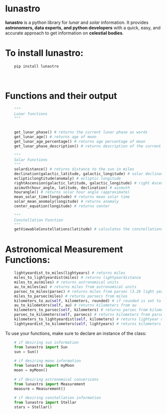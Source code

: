# lunastro
<strong>lunastro</strong> is a python library for <i>lunar</i> and <i>solar</i> information. It provides <strong>astronomers, data experts, and python developers</strong> with a quick, easy, and accurate approach to get information on <strong>celestial bodies</strong>.

<h1>To install lunastro:</h1>

```python
    pip install lunastro
```
<br>

<h1>Functions and their output</h1>

```python
    """ 
    Lunar functions
    """
    
    
    get_lunar_phase() # returns the current lunar phase as words
    get_lunar_age() # returns age of moon
    get_lunar_age_percentage() # returns age percentage of moon
    get_lunar_phase_description() # returns description of the current moon phase
    
    """
    Solar Functions
    """
    solardistance() # returns distance to the sun in miles
    declination(galactic_latitude, galactic_longitude) # solar declination
    eclipticlongtitude(anomaly) # ecliptic longitude
    rightAscension(galactic_latitude, galactic_longitude) # right Ascension
    azimuth(hour_angle, latitude, declination) # azimuth
    hourangle() # returns solar hour angle (approximate)
    mean_solar_time(longitude) # returns mean solar time
    solar_mean_anomaly(longitude) # returns anomaly
    center_equation(longitude) # returns center
    
    """
    Constellation Function
    """
    getViewableConstellations(latitude) # calculates the constellations that you can see (out of the 88 internationally recognized ones) based on latitude. Doesn't take into account other factors such as height or obstructions to the sky.
```


<h1>Astronomical Measurement Functions:</h1>

```python
    lightyeardist_to_miles(lightyears) # returns miles 
    miles_to_lightyeardist(miles) # returns lightyeardistance
    miles_to_au(miles) # returns astronomical units
    au_to_miles(au) # returns miles from astronomical units
    parsec_to_miles(parsec) # returns miles from parsec (3.26 light years is a parsec)
    miles_to_parsec(miles) # returns parsecs from miles 
    kilometers_to_au(self, kilometers, rounded) # if rounded is set to true, it rounds value, else ,it returns au from kilometers
    au_to_kilometers(self, au) # returns kilometers from au
    kilometers_to_parsec(self, kilometers) # returns parsec from kilometers
    parsec_to_kilometers(self, parsecs) # returns kilometers from parsecs
    kilometers_to_lightyeardist(self, kilometers) # returns lightyear dist from kilometers
    lightyeardist_to_kilometers(self, lightyears) # returns kilometers from lightyears
```


To use your functions, make sure to declare an instance of the class:

```python
    # if desiring sun information
    from lunastro import Sun
    sun = Sun()
    
    # if desiring moon information
    from lunastro import myMoon
    moon = myMoon()
    
    # if desiring astronomical conversions
    from lunastro import Measurement
    measure = Measurement()
    
    # if desiring constellation information
    from lunastro import Stellar
    stars = Stellar()
